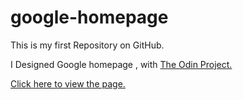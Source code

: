 google-homepage
===========

<p> This is my first Repository on GitHub. </p>
<p>I Designed Google homepage , with <a href="http://www.theodinproject.com/web-development-101/html-css"> The Odin Project.</p>
<a href="http://htmlpreview.github.io/?https://github.com/Sami0/google-homepage/blob/master/index.html">Click here to  view the page.


